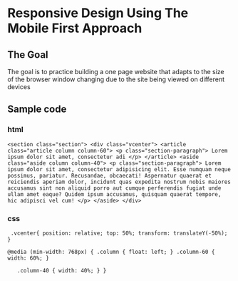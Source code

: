 # Responsive Design Using The Mobile First Approach

## The Goal
The goal is to practice building a one page website that adapts to the size of the browser window changing due to the site being viewed on different devices

## Sample code

### html

`<section class="section">
            <div class="vcenter">
                <article class="article column column-60">
                    <p class="section-paragraph">
                    Lorem ipsum dolor sit amet, consectetur adi
                    </p>
                </article>
                <aside class="aside column column-40">
                    <p class="section-paragraph">
                    Lorem ipsum dolor sit amet, consectetur adipisicing elit. Esse numquam neque possimus, pariatur. Recusandae, obcaecati! Aspernatur quaerat et reiciendis aperiam dolor, incidunt quas expedita nostrum nobis maiores accusamus sint non aliquid porro aut cumque perferendis fugiat unde ullam amet eaque? Quidem ipsum accusamus, quisquam quaerat tempore, hic adipisci vel cum!
                    </p>
                </aside>
            </div>`

### css

` .vcenter{
    position: relative;
    top: 50%;
    transform: translateY(-50%);
}`

`@media (min-width: 768px) {
    .column {
    float: left;
    }
    .column-60 {
        width: 60%;
}`
    
`   .column-40 {
        width: 40%;
    }
}` 